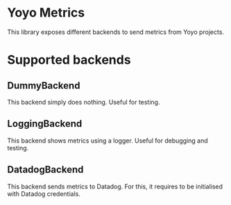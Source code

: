 # Yoyo Metrics
This library exposes different backends to send metrics from Yoyo projects.

# Supported backends
## DummyBackend
This backend simply does nothing. Useful for testing.

## LoggingBackend
This backend shows metrics using a logger. Useful for debugging and testing.

## DatadogBackend
This backend sends metrics to Datadog. For this, it requires to be initialised with Datadog credentials.
